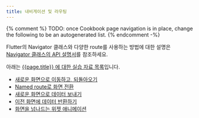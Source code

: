 ```yaml
---
title: 내비게이션 및 라우팅
---
```


{% comment %}
TODO: once Cookbook page navigation is in place, change the following to be an autogenerated list.
{% endcomment -%}

Flutter의 Navigator 클래스와 다양한 route를 사용하는 방법에 대한 설명은 [Navigator 클래스의 API 설명서]({{site.api}}/flutter/widgets/Navigator-class.html)를 참조하세요.

아래는 [{{page.title}} 에 대한 실습 자료 목록][cookbook]입니다.

* [새로운 화면으로 이동하고, 되돌아오기](/docs/cookbook/navigation/navigation-basics)
* [Named route로 화면 전환](/docs/cookbook/navigation/named-routes)
* [새로운 화면으로 데이터 보내기](/docs/cookbook/navigation/passing-data)
* [이전 화면에 데이터 반환하기](/docs/cookbook/navigation/returning-data)
* [화면을 넘나드는 위젯 애니메이션](/docs/cookbook/navigation/hero-animations)

[cookbook]: /docs/cookbook#navigation
